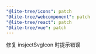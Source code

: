 ```yaml
---
"@lite-tree/icons": patch
"@lite-tree/webcomponent": patch
"@lite-tree/react": patch
"@lite-tree/vue": patch
---
```


修复 insjectSvgIcon 时提示错误
